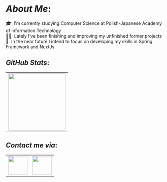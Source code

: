 # <b>*About Me*:</b> 
🎓 &nbsp;I'm currently studying Computer Science at Polish-Japanese Academy of Information Technology \
👨‍💻 &nbsp;Lately I've been finishing and improving my unfinished former projects \
🌱 &nbsp;In the near future I intend to focus on developing my skills in Spring Framework and NextJs

## <b>*GitHub Stats*:</b> 
<table>
<tr>
  
  <td>
  <a href="https://github.com/Franek-Antoniak">
  <img align="center" src="https://github-readme-stats.vercel.app/api?username=Franek-Antoniak&show_icons=true&include_all_commits=true&theme=radical&hide_border=true" height="180" />
  </a>
  </td>
    
    
</tr>
</table>


## <b>*Contact me via*:</b>

<table>
  <td>
  <a href="https://www.linkedin.com/in/franciszek-antoniak">
  <img align="center" src="https://img.shields.io/badge/LinkedIn-0077B5?style=for-the-badge&logo=linkedin&logoColor=white" height="60"/>
  </a>
  </td>
    
  <td> 
  <a href="https://discord.gg/2YdFutsPhJ">
  <img align="center" src="https://discordapp.com/api/guilds/1015389121017040946/widget.png?style=banner2" height="60"/>
  </a>
  </td>
</table>
